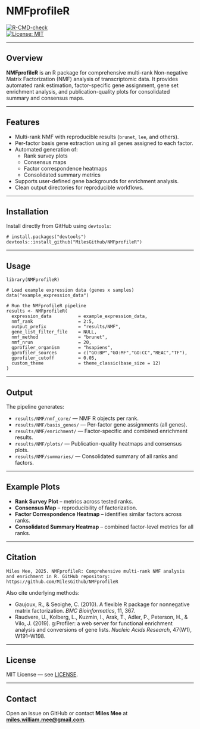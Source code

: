 # NMFprofileR

[![R-CMD-check](https://github.com/MilesGithub/NMFprofileR/actions/workflows/R-CMD-check.yaml/badge.svg)](https://github.com/MilesGithub/NMFprofileR/actions/workflows/R-CMD-check.yaml)  
[![License:
MIT](https://img.shields.io/badge/License-MIT-yellow.svg)](LICENSE)

------------------------------------------------------------------------

## Overview

**NMFprofileR** is an R package for comprehensive multi-rank
Non-negative Matrix Factorization (NMF) analysis of transcriptomic data.
It provides automated rank estimation, factor-specific gene assignment,
gene set enrichment analysis, and publication-quality plots for
consolidated summary and consensus maps.

------------------------------------------------------------------------

## Features

-   Multi-rank NMF with reproducible results (`brunet`, `lee`, and
    others).
-   Per-factor basis gene extraction using all genes assigned to each
    factor.
-   Automated generation of:
    -   Rank survey plots
    -   Consensus maps
    -   Factor correspondence heatmaps
    -   Consolidated summary metrics
-   Supports user-defined gene backgrounds for enrichment analysis.
-   Clean output directories for reproducible workflows.

------------------------------------------------------------------------

## Installation

Install directly from GitHub using `devtools`:

    # install.packages("devtools")
    devtools::install_github("MilesGithub/NMFprofileR")

------------------------------------------------------------------------

## Usage

    library(NMFprofileR)

    # Load example expression data (genes x samples)
    data("example_expression_data")

    # Run the NMFprofileR pipeline
    results <- NMFprofileR(
      expression_data          = example_expression_data,
      nmf_rank                 = 2:5,
      output_prefix            = "results/NMF",
      gene_list_filter_file    = NULL,
      nmf_method               = "brunet",
      nmf_nrun                 = 20,
      gprofiler_organism       = "hsapiens",
      gprofiler_sources        = c("GO:BP","GO:MF","GO:CC","REAC","TF"),
      gprofiler_cutoff         = 0.05,
      custom_theme             = theme_classic(base_size = 12)
    )

------------------------------------------------------------------------

## Output

The pipeline generates:

-   `results/NMF/nmf_core/` — NMF R objects per rank.  
-   `results/NMF/basis_genes/` — Per-factor gene assignments (all
    genes).  
-   `results/NMF/enrichment/` — Factor-specific and combined enrichment
    results.  
-   `results/NMF/plots/` — Publication-quality heatmaps and consensus
    plots.  
-   `results/NMF/summaries/` — Consolidated summary of all ranks and
    factors.

------------------------------------------------------------------------

## Example Plots

-   **Rank Survey Plot** – metrics across tested ranks.  
-   **Consensus Map** – reproducibility of factorization.  
-   **Factor Correspondence Heatmap** – identifies similar factors
    across ranks.  
-   **Consolidated Summary Heatmap** – combined factor-level metrics for
    all ranks.

------------------------------------------------------------------------

## Citation

    Miles Mee, 2025. NMFprofileR: Comprehensive multi-rank NMF analysis and enrichment in R. GitHub repository: https://github.com/MilesGithub/NMFprofileR

Also cite underlying methods:

-   Gaujoux, R., & Seoighe, C. (2010). A flexible R package for
    nonnegative matrix factorization. *BMC Bioinformatics*, 11, 367.  
-   Raudvere, U., Kolberg, L., Kuzmin, I., Arak, T., Adler, P.,
    Peterson, H., & Vilo, J. (2019). g:Profiler: a web server for
    functional enrichment analysis and conversions of gene lists.
    *Nucleic Acids Research*, 47(W1), W191–W198.

------------------------------------------------------------------------

## License

MIT License — see [LICENSE](LICENSE).

------------------------------------------------------------------------

## Contact

Open an issue on GitHub or contact **Miles Mee** at
**<miles.william.mee@gmail.com>**.
